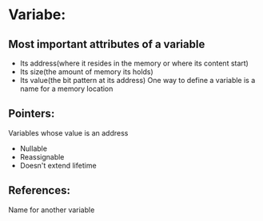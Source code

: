 # Variabe:
## Most important attributes of a variable
- Its address(where it resides in the memory or where its content start)
- Its size(the amount of memory its holds)
- Its value(the bit pattern at its address)
One way to define a variable is a name for a memory location

## Pointers:
Variables whose value is an address
- Nullable
- Reassignable
- Doesn't extend lifetime
## References:
Name for another variable
